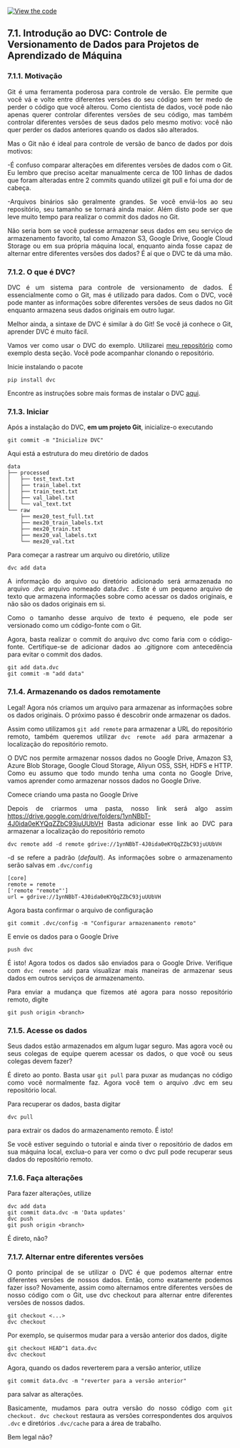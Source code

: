 [![View the code](https://img.shields.io/badge/GitHub-Visualizar_codigo-blue?logo=GitHub)](https://github.com/HenriqueAJNB/data-science-escalavel/tree/main/book)


## 7.1. Introdução ao DVC: Controle de Versionamento de Dados para Projetos de Aprendizado de Máquina

<div style="text-align: justify">

<!---figura "Photo by Franki Chamaki on Unsplash" -->

### 7.1.1. Motivação

Git é uma ferramenta poderosa para controle de versão. Ele permite que você vá e volte entre diferentes versões do seu código sem ter medo de perder o código que você alterou. Como cientista de dados, você pode não apenas querer controlar diferentes versões de seu código, mas também controlar diferentes versões de seus dados pelo mesmo motivo: você não quer perder os dados anteriores quando os dados são alterados.

Mas o Git não é ideal para controle de versão de banco de dados por dois motivos:

-É confuso comparar alterações em diferentes versões de dados com o Git. Eu lembro que preciso aceitar manualmente cerca de 100 linhas de dados que foram alteradas entre 2 commits quando utilizei git pull e foi uma dor de cabeça.

-Arquivos binários são geralmente grandes. Se você enviá-los ao seu repositório, seu tamanho se tornará ainda maior. Além disto pode ser que leve muito tempo para realizar o commit dos dados no Git.

Não seria bom se você pudesse armazenar seus dados em seu serviço de armazenamento favorito, tal como Amazon S3, Google Drive, Google Cloud Storage ou em sua própria máquina local, enquanto ainda fosse capaz de alternar entre diferentes versões dos dados? É aí que o DVC te dá uma mão.

### 7.1.2. O que é DVC?

DVC é um sistema para controle de versionamento de dados. É essencialmente como o Git, mas é utilizado para dados. Com o DVC, você pode manter as informações sobre diferentes versões de seus dados no Git enquanto armazena seus dados originais em outro lugar.

Melhor ainda, a sintaxe de DVC é similar à do Git! Se você já conhece o Git, aprender DVC é muito fácil.

Vamos ver como usar o DVC do exemplo. Utilizarei <a href='https://github.com/khuyentran1401/Machine-learning-pipeline'>meu repositório</a> como exemplo desta seção. Você pode acompanhar clonando o repositório.

Inicie instalando o pacote

```
pip install dvc
```

Encontre as instruções sobre mais formas de instalar o DVC <a href='https://dvc.org/doc/install'>aqui</a>.

### 7.1.3. Iniciar

Após a instalação do DVC, <b>em um projeto Git</b>, inicialize-o executando

```
git commit -m "Inicialize DVC"
```

Aqui está a estrutura do meu diretório de dados

```
data
├── processed
│   ├── test_text.txt
│   ├── train_label.txt
│   ├── train_text.txt
│   ├── val_label.txt
│   └── val_text.txt
└── raw
    ├── mex20_test_full.txt
    ├── mex20_train_labels.txt
    ├── mex20_train.txt
    ├── mex20_val_labels.txt
    └── mex20_val.txt
```

Para começar a rastrear um arquivo ou diretório, utilize

```
dvc add data
```

A informação do arquivo ou diretório adicionado será armazenada no arquivo .dvc arquivo nomeado data.dvc . Este é um pequeno arquivo de texto que armazena informações sobre como acessar os dados originais, e não são os dados originais em si.

Como o tamanho desse arquivo de texto é pequeno, ele pode ser versionado como um código-fonte com o Git.

Agora, basta realizar o commit do arquivo dvc como faria com o código-fonte. Certifique-se de adicionar dados ao .gitignore com antecedência para evitar o commit dos dados.

```
git add data.dvc
git commit -m "add data"
```

### 7.1.4. Armazenando os dados remotamente


Legal! Agora nós criamos um arquivo para armazenar as informações sobre os dados originais. O próximo passo é descobrir onde armazenar os dados.

Assim como utilizamos `git add remote` para armazenar a URL do repositório remoto, também queremos utilizar `dvc remote add` para armazenar a localização do repositório remoto.

O DVC nos permite armazenar nossos dados no Google Drive, Amazon S3, Azure Blob Storage, Google Cloud Storage, Aliyun OSS, SSH, HDFS e HTTP. Como eu assumo que todo mundo tenha uma conta no Google Drive, vamos aprender como armazenar nossos dados no Google Drive.

Comece criando uma pasta no Google Drive

<!---figura do Google Drive-->


Depois de criarmos uma pasta, nosso link será algo assim <a>https://drive.google.com/drive/folders/1ynNBbT-4J0ida0eKYQqZZbC93juUUbVH</a>
Basta adicionar esse link ao DVC para armazenar a localização do repositório remoto

```
dvc remote add -d remote gdrive://1ynNBbT-4J0ida0eKYQqZZbC93juUUbVH
```

-d se refere a padrão (<i>default</i>). As informações sobre o armazenamento serão salvas em `.dvc/config`

```
[core]
remote = remote
['remote "remote"']
url = gdrive://1ynNBbT-4J0ida0eKYQqZZbC93juUUbVH
```

Agora basta confirmar o arquivo de configuração

```
git commit .dvc/config -m "Configurar armazenamento remoto"
```

E envie os dados para o Google Drive

```
push dvc
```

É isto! Agora todos os dados são enviados para o Google Drive. Verifique com `dvc remote add` para visualizar mais maneiras de armazenar seus dados em outros serviços de armazenamento.

Para enviar a mudança que fizemos até agora para nosso repositório remoto, digite

```
git push origin <branch>
```
### 7.1.5. Acesse os dados

Seus dados estão armazenados em algum lugar seguro. Mas agora você ou seus colegas de equipe querem acessar os dados, o que você ou seus colegas devem fazer?

É direto ao ponto. Basta usar `git pull` para puxar as mudanças no código como você normalmente faz. Agora você tem o arquivo .dvc em seu repositório local.

Para recuperar os dados, basta digitar

```
dvc pull
```

para extrair os dados do armazenamento remoto. É isto!

Se você estiver seguindo o tutorial e ainda tiver o repositório de dados em sua máquina local, exclua-o para ver como o dvc pull pode recuperar seus dados do repositório remoto.

### 7.1.6. Faça alterações

Para fazer alterações, utilize

```
dvc add data
git commit data.dvc -m 'Data updates'
dvc push
git push origin <branch>
```

É direto, não?

### 7.1.7. Alternar entre diferentes versões

O ponto principal de se utilizar o DVC é que podemos alternar entre diferentes versões de nossos dados. Então, como exatamente podemos fazer isso? Novamente, assim como alternamos entre diferentes versões de nosso código com o Git, use dvc checkout para alternar entre diferentes versões de nossos dados.

```
git checkout <...>
dvc checkout
```

Por exemplo, se quisermos mudar para a versão anterior dos dados, digite

```
git checkout HEAD^1 data.dvc
dvc checkout
```

Agora, quando os dados reverterem para a versão anterior, utilize

```
git commit data.dvc -m "reverter para a versão anterior"
```

para salvar as alterações.

Basicamente, mudamos para outra versão do nosso código com `git checkout. dvc checkout` restaura as versões correspondentes dos arquivos `.dvc` e diretórios `.dvc/cache` para a área de trabalho.

Bem legal não?
